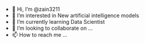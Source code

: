 - 👋 Hi, I’m @zain3211
- 👀 I’m interested in New artificial intelligence models
- 🌱 I’m currently learning Data Scientist
- 💞️ I’m looking to collaborate on ...
- 📫 How to reach me ...

<!---
zain3211/zain3211 is a ✨ special ✨ repository because its `README.md` (this file) appears on your GitHub profile.
You can click the Preview link to take a look at your changes.
--->
